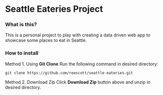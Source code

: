 # Seattle Eateries Project

### What is this?
This is a personal project to play with creating a data driven web app to showcase some places to eat in Seattle.

### How to install
Method 1. Using **Git Clone**
Run the following command in desired directory:
```
git clone https://github.com/reescott/seattle-eateries.git
```
Method 2. Download Zip
Click **Download Zip** button above and unzip in desired directory.
